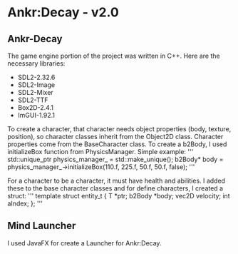 # Ankr:Decay - v2.0

## Ankr-Decay

The game engine portion of the project was written in C++. Here are the necessary libraries:
- SDL2-2.32.6
- SDL2-Image
- SDL2-Mixer
- SDL2-TTF
- Box2D-2.4.1
- ImGUI-1.92.1

To create a character, that character needs object properties (body, texture, position), so character classes inherit from the Object2D class. Character properties come from the BaseCharacter class. To create a b2Body, I used initializeBox function from PhysicsManager.
Simple example:
'''
std::unique_ptr<PhysicsManager> physics_manager_ = std::make_unique<PhysicsManager>();
b2Body* body = physics_manager_->initializeBox(110.f, 225.f, 50.f, 50.f, false);
'''

For a character to be a character, it must have health and abilities. I added these to the base character classes and for define characters, I created a struct:
'''
template<typename T>
    struct entity_t {
        T *ptr;
        b2Body *body;
        vec2D velocity;
        int aIndex;
    };
'''

## Mind Launcher

I used JavaFX for create a Launcher for Ankr:Decay.
